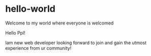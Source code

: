 # hello-world

Welcome to my world where everyone is welcomed

Hello Ppl!

Iam new web developer looking forward to join and gain the utmost experience from ur community!

